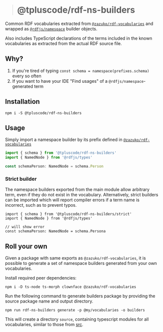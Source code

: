> # @tpluscode/rdf-ns-builders

Common RDF vocabularies extracted from [`@zazuko/rdf-vocabularies`][rdfv] and wrapped
as [`@rdfjs/namespace`][ns] builder objects.

Also includes TypeScript declarations of the terms included in the known
vocabularies as extracted from the actual RDF source file.

## Why?

1. If you're tired of typing `const schema = namespace(prefixes.schema)` every so often
2. If you want to have your IDE "Find usages" of a `@rdfjs/namespace`-generated term

## Installation

```
npm i -S @tpluscode/rdf-ns-builders
```

## Usage

Simply import a namespace builder by its prefix defined in [`@zazuko/rdf-vocabularies`][rdfv]

```ts
import { schema } from '@tpluscode/rdf-ns-builders'
import { NamedNode } from '@rdfjs/types'

const schemaPerson: NamedNode = schema.Person
```

### Strict builder

The namespace builders exported from the main module allow arbitrary term, even if they do not exist in the vocabulary. Alternatively, strict builders can be imported which will report compiler errors if a term name is incorrect, such as to prevent typos.

```
import { schema } from '@tpluscode/rdf-ns-builders/strict'
import { NamedNode } from '@rdfjs/types'

// will show error
const schemaPerson: NamedNode = schema.Persona
```

## Roll your own

Given a package with same exports as `@zazuko/rdf-vocabularies`, it is possible to generate a set of namespace builders generated from your own vocabularies.

Install required peer dependencies:

```
npm i -D ts-node ts-morph clownface @zazuko/rdf-vocabularies
```

Run the following command to generate builders package by providing the source package name and output directory.

```
npm run rdf-ns-builders generate -p @my/vocabularies -o builders
```

This will create a directory `source`, containing typescript modules for all vocabularies, similar to those from [src](src/vocabularies).

[rdfv]: https://github.com/zazuko/rdf-vocabularies
[ns]: http://npm.im/@rdfjs/namespace
